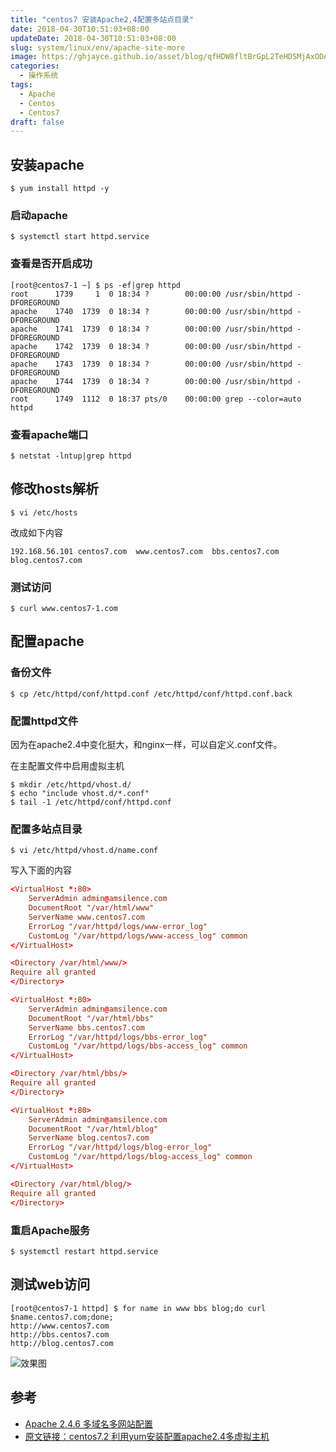 ```yaml
---
title: "centos7 安装Apache2.4配置多站点目录"
date: 2018-04-30T10:51:03+08:00
updateDate: 2018-04-30T10:51:03+08:00
slug: system/linux/env/apache-site-more
image: https://ghjayce.github.io/asset/blog/qfHDW8fltBrGpL2TeHDSMjAxODA0MzBfMTA1MTAz.jpeg
categories:
  - 操作系统
tags:
  - Apache
  - Centos
  - Centos7
draft: false
---
```


## 安装apache
```shell
$ yum install httpd -y
```

### 启动apache
```shell
$ systemctl start httpd.service
```

### 查看是否开启成功
```shell
[root@centos7-1 ~] $ ps -ef|grep httpd
root      1739     1  0 18:34 ?        00:00:00 /usr/sbin/httpd -DFOREGROUND
apache    1740  1739  0 18:34 ?        00:00:00 /usr/sbin/httpd -DFOREGROUND
apache    1741  1739  0 18:34 ?        00:00:00 /usr/sbin/httpd -DFOREGROUND
apache    1742  1739  0 18:34 ?        00:00:00 /usr/sbin/httpd -DFOREGROUND
apache    1743  1739  0 18:34 ?        00:00:00 /usr/sbin/httpd -DFOREGROUND
apache    1744  1739  0 18:34 ?        00:00:00 /usr/sbin/httpd -DFOREGROUND
root      1749  1112  0 18:37 pts/0    00:00:00 grep --color=auto httpd
```

### 查看apache端口
```shell
$ netstat -lntup|grep httpd
```

## 修改hosts解析
```shell
$ vi /etc/hosts
```
改成如下内容
```
192.168.56.101 centos7.com  www.centos7.com  bbs.centos7.com  blog.centos7.com
```


### 测试访问
```shell
$ curl www.centos7-1.com
```

## 配置apache

### 备份文件
```shell
$ cp /etc/httpd/conf/httpd.conf /etc/httpd/conf/httpd.conf.back
```

### 配置httpd文件
因为在apache2.4中变化挺大，和nginx一样，可以自定义.conf文件。

在主配置文件中启用虚拟主机
```shell
$ mkdir /etc/httpd/vhost.d/
$ echo "include vhost.d/*.conf"
$ tail -1 /etc/httpd/conf/httpd.conf
```

### 配置多站点目录
```shell
$ vi /etc/httpd/vhost.d/name.conf
```
写入下面的内容
```conf
<VirtualHost *:80>
    ServerAdmin admin@amsilence.com
    DocumentRoot "/var/html/www"
    ServerName www.centos7.com
    ErrorLog "/var/httpd/logs/www-error_log"
    CustomLog "/var/httpd/logs/www-access_log" common
</VirtualHost>

<Directory /var/html/www/>
Require all granted
</Directory>

<VirtualHost *:80>
    ServerAdmin admin@amsilence.com
    DocumentRoot "/var/html/bbs"
    ServerName bbs.centos7.com
    ErrorLog "/var/httpd/logs/bbs-error_log"
    CustomLog "/var/httpd/logs/bbs-access_log" common
</VirtualHost>

<Directory /var/html/bbs/>
Require all granted
</Directory>

<VirtualHost *:80>
    ServerAdmin admin@amsilence.com
    DocumentRoot "/var/html/blog"
    ServerName blog.centos7.com
    ErrorLog "/var/httpd/logs/blog-error_log"
    CustomLog "/var/httpd/logs/blog-access_log" common
</VirtualHost>

<Directory /var/html/blog/>
Require all granted
</Directory>
```

### 重启Apache服务
```shell
$ systemctl restart httpd.service
```

## 测试web访问
```shell
[root@centos7-1 httpd] $ for name in www bbs blog;do curl $name.centos7.com;done;
http://www.centos7.com
http://bbs.centos7.com
http://blog.centos7.com
```

![效果图](https://ghjayce.github.io/asset/blog/d1wuBj2t6MkQ1licaPbTMjAxODA0MzBfMTA1MTAz.png)

## 参考
- [Apache 2.4.6 多域名多网站配置](http://www.linuxidc.com/Linux/2017-04/142621.htm)
- [原文链接：centos7.2 利用yum安装配置apache2.4多虚拟主机](http://blog.csdn.net/wusilen/article/details/54317822)
